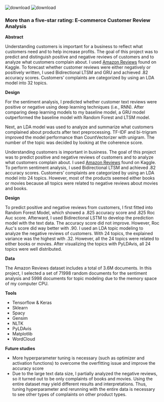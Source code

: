 ![download](https://user-images.githubusercontent.com/68982975/160054636-d3b66d29-2feb-493f-bd56-00b4092d5c30.jpeg) ![download](https://user-images.githubusercontent.com/68982975/160054523-034b2c5c-4bb6-4667-9db4-70d275fc95f0.png)


### More than a five-star rating: E-commerce Customer Review Analysis




**Abstract**

Understanding customers is important for a business to reflect what customers need and to help increase profits. The goal of this project was to predict and distinguish positive and negative reviews of customers and to analyze what customers complain about. I used [Amazon Reviews](https://www.kaggle.com/datasets/kritanjalijain/amazon-reviews) found on Kaggle. To forecast whether customer reviews were either negatively or positively written,  I used Bidirectional LTSM and GRU and achieved .82 accuracy scores. Customers’ complaints are categorized by using an LDA model into 32 topics. 

**Design**

For the sentiment analysis, I predicted whether customer text reviews were positive or negative using deep learning techniques (i.e., RNN). After comparing deep learning models to my baseline model, a GRU model outperformed the baseline model with Random Forest and LTSM model. 

Next, an LDA model was used to analyze and summarize what customers complained about products after text preprocessing. TF-IDF and bi-trigram improved the model performance than CountVectorizer with unigram. The number of the topic was decided by looking at the coherence score. 

Understanding customers is important in business. The goal of this project was to predict positive and negative reviews of customers and to analyze what customers complain about. I used [Amazon Reviews](https://www.kaggle.com/datasets/kritanjalijain/amazon-reviews) found on Kaggle. To perform sentiment analysis, I used Bidirectional LTSM and achieved .82 accuracy scores. Customers’ complaints are categorized by using an LDA model into 24 topics. However, most of the products seemed either books or movies because all topics were related to negative reviews about movies and books.


**Design**

To predict positive and negative reviews from customers, I first fitted into Random Forest Model, which showed a .825 accuracy score and .825 Roc Auc score. Afterward, I used Bidirectional LSTM to develop the prediction model with the text data. The accuracy score did not improve. However, Roc Auc's score did way better with .90.  I used an LDA topic modeling to analyze the negative reviews of customers. With 24 topics, the explained variance was the highest with .32. However, all the 24 topics were related to either books or movies. After visualizing the topics with PyLDAvis, all 24 topics were well distributed. 



**Data**

The Amazon Reviews dataset includes a total of 3.6M documents. In this project, I selected a set of 71998 random documents for the sentiment analysis and 5998 documents for topic modeling due to the memory space of my computer CPU.


**Tools**

- Tensorflow & Keras 
- Sklearn
- Spacy 
- Gensim
- NLTK
- PyLDAvis
- Matplotlib
- WordCloud

**Future studies**

- More hyperparameter tuning is necessary (such as optimizer and activation functions) to overcome the overfitting issue and improve the accuracy score
- Due to the large text data size, I partially analyzed the negative reviews, so it turned out to be only complaints of books and movies. Using the entire dataset may yield different results and interpretations. Thus, tuning hyperparameter and rerunning with the entire data is necessary to see other types of complaints on other product types.
